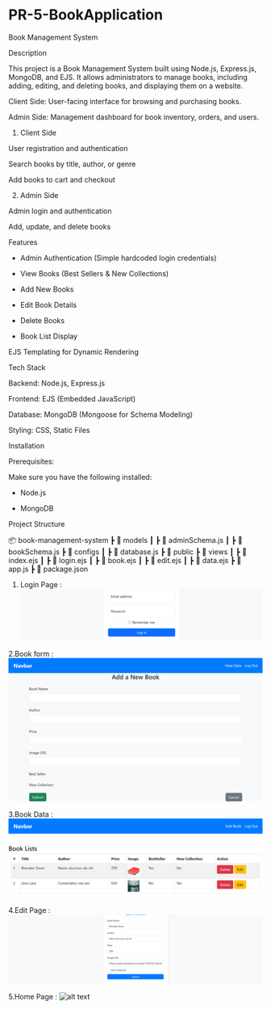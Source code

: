 # PR-5-BookApplication

Book Management System

Description

This project is a Book Management System built using Node.js, Express.js, MongoDB, and EJS. It allows administrators to manage books, including adding, editing, and deleting books, and displaying them on a website.

Client Side: User-facing interface for browsing and purchasing books.

Admin Side: Management dashboard for book inventory, orders, and users.

1. Client Side

User registration and authentication

Search books by title, author, or genre

Add books to cart and checkout

2. Admin Side

Admin login and authentication

Add, update, and delete books


Features

- Admin Authentication (Simple hardcoded login credentials)

- View Books (Best Sellers & New Collections)

- Add New Books

- Edit Book Details

- Delete Books

- Book List Display

EJS Templating for Dynamic Rendering

Tech Stack

Backend: Node.js, Express.js

Frontend: EJS (Embedded JavaScript)

Database: MongoDB (Mongoose for Schema Modeling)

Styling: CSS, Static Files

Installation

Prerequisites:

Make sure you have the following installed:

- Node.js

- MongoDB

Project Structure

📦 book-management-system
 ┣ 📂 models
 ┃ ┣ 📜 adminSchema.js
 ┃ ┣ 📜 bookSchema.js
 ┣ 📂 configs
 ┃ ┣ 📜 database.js
 ┣ 📂 public
 ┣ 📂 views
 ┃ ┣ 📜 index.ejs
 ┃ ┣ 📜 login.ejs
 ┃ ┣ 📜 book.ejs
 ┃ ┣ 📜 edit.ejs
 ┃ ┣ 📜 data.ejs
 ┣ 📜 app.js
 ┣ 📜 package.json

1. Login Page :
![alt text](localhost_8089_login.png)

2.Book form :
![alt text](localhost_8089_book.png)

3.Book Data :
![alt text](localhost_8089_data.png)

4.Edit Page :
![alt text](<localhost_8089_book_edit_67b5611be9e5734b3319c82c (3).png>)

5.Home Page :
![alt text](localhost_8089_.png)